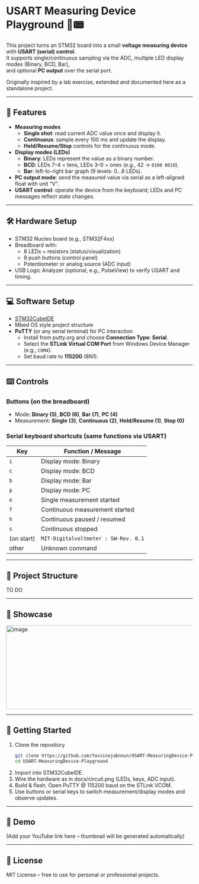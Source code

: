 # USART Measuring Device Playground 🔌📟

This project turns an STM32 board into a small **voltage measuring device** with **USART (serial) control**.  
It supports single/continuous sampling via the ADC, multiple LED display modes (Binary, BCD, Bar),  
and optional **PC output** over the serial port.

Originally inspired by a lab exercise, extended and documented here as a standalone project.

---

## 🎯 Features

- **Measuring modes**
  - **Single shot**: read current ADC value once and display it.
  - **Continuous**: sample every 100 ms and update the display.
  - **Hold/Resume/Stop** controls for the continuous mode. 
- **Display modes (LEDs)**
  - **Binary**: LEDs represent the value as a binary number.
  - **BCD**: LEDs 7–4 = tens, LEDs 3–0 = ones (e.g., 42 → `0100 0010`).
  - **Bar**: left-to-right bar graph (9 levels: 0…8 LEDs). 
- **PC output mode**: send the measured value via serial as a left-aligned float with unit “V”. 
- **USART control**: operate the device from the keyboard; LEDs and PC messages reflect state changes. 

---

## 🛠 Hardware Setup

- STM32 Nucleo board (e.g., STM32F4xx)
- Breadboard with:
  - 8 LEDs + resistors (status/visualization)
  - 8 push buttons (control panel)
  - Potentiometer or analog source (ADC input)
- USB Logic Analyzer (optional, e.g., PulseView) to verify USART and timing. 

---

## 💻 Software Setup

- [STM32CubeIDE](https://www.st.com/en/development-tools/stm32cubeide.html)
- Mbed OS style project structure
- **PuTTY** (or any serial terminal) for PC interaction  
  - Install from putty.org and choose **Connection Type: Serial**.  
  - Select the **STLink Virtual COM Port** from Windows Device Manager (e.g., `COM4`).  
  - Set baud rate to **115200** (8N1). 

---

## ⌨️ Controls

### Buttons (on the breadboard)
- Mode: **Binary (5)**, **BCD (6)**, **Bar (7)**, **PC (4)**
- Measurement: **Single (3)**, **Continuous (2)**, **Hold/Resume (1)**, **Stop (0)** 

### Serial keyboard shortcuts (same functions via USART)
| Key | Function / Message |
|---|---|
| `i` | Display mode: Binary |
| `c` | Display mode: BCD |
| `b` | Display mode: Bar |
| `p` | Display mode: PC |
| `e` | Single measurement started |
| `f` | Continuous measurement started |
| `h` | Continuous paused / resumed |
| `s` | Continuous stopped |
| (on start) | `MIT-Digitalvoltmeter : SW-Rev. 0.1` |
| other | Unknown command | 

---

## 📂 Project Structure
TO DO

---

## 📸 Showcase

<img width="782" height="226" alt="image" src="https://github.com/user-attachments/assets/4e5addc0-07d5-47d7-bbb8-18ba1d19b515" />

---

## 🚀 Getting Started

1. Clone the repository
   ```bash
   git clone https://github.com/Yassinejabnoun/USART-MeasuringDevice-Playground.git
   cd USART-MeasuringDevice-Playground
2. Import into STM32CubeIDE.
3. Wire the hardware as in docs/circuit.png (LEDs, keys, ADC input).
4. Build & flash. Open PuTTY @ 115200 baud on the STLink VCOM.
5. Use buttons or serial keys to switch measurement/display modes and observe updates.

---

## 🎥 Demo

(Add your YouTube link here – thumbnail will be generated automatically)

---

## 📜 License

MIT License – free to use for personal or professional projects.

